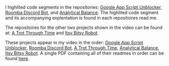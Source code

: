 I highlited code segments in the repositories: [Google App Script Unblocker](https://github.com/NathanDonagi/Google-App-Script-Unblocker), [Roomba Discord Bot](https://github.com/NathanDonagi/Roomba-Discord-Bot), and [Analytical Balance](https://github.com/NathanDonagi/Analytical-Balance). The highlited code segment and its accompanying explentation is found in each repositoires read me.

The repositoires for the other two projects shown in the video can be found at: [A Trot Through Time](https://github.com/NathanDonagi/A-Trot-Through-Time) and [Itsy Bitsy Robot](https://github.com/NathanDonagi/Itsy-Bitsy-Robot).

These projects appear in my video in the order: [Google App Script Unblocker](https://github.com/NathanDonagi/Google-App-Script-Unblocker), [Roomba Discord Bot](https://github.com/NathanDonagi/Roomba-Discord-Bot), [A Trot Through Time](https://github.com/NathanDonagi/A-Trot-Through-Time), [Analytical Balance](https://github.com/NathanDonagi/Analytical-Balance), [Itsy Bitsy Robot](https://github.com/NathanDonagi/Itsy-Bitsy-Robot). A single PDF containing all of their readmes in order can be found [here](https://github.com/NathanDonagi/Maker-portfolio-people-look-here).

